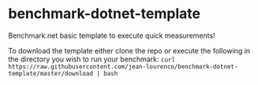 # benchmark-dotnet-template
Benchmark.net basic template to execute quick measurements!

To download the template either clone the repo or execute the following in the directory you wish to run your benchmark:
`curl https://raw.githubusercontent.com/jean-lourenco/benchmark-dotnet-template/master/download | bash`
